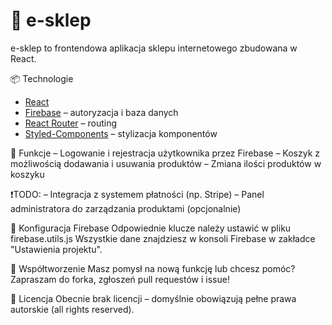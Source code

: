 # 🛒 e-sklep
e-sklep to frontendowa aplikacja sklepu internetowego zbudowana w React.

📦 Technologie
* [React](https://reactjs.org/)
* [Firebase](https://firebase.google.com/) – autoryzacja i baza danych
* [React Router](https://reactrouter.com/) – routing
* [Styled-Components](https://styled-components.com) – stylizacja komponentów

🧩 Funkcje
– Logowanie i rejestracja użytkownika przez Firebase
– Koszyk z możliwością dodawania i usuwania produktów
– Zmiana ilości produktów w koszyku


❗TODO:
– Integracja z systemem płatności (np. Stripe) 
– Panel administratora do zarządzania produktami (opcjonalnie)

🔐 Konfiguracja Firebase
Odpowiednie klucze należy ustawić w pliku firebase.utils.js
Wszystkie dane znajdziesz w konsoli Firebase w zakładce "Ustawienia projektu".

🤝 Współtworzenie
Masz pomysł na nową funkcję lub chcesz pomóc? Zapraszam do forka, zgłoszeń pull requestów i issue!

📄 Licencja
Obecnie brak licencji – domyślnie obowiązują pełne prawa autorskie (all rights reserved).

